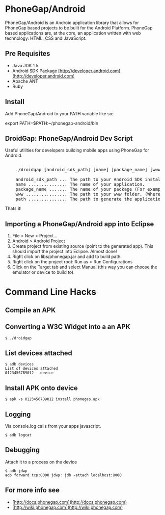 PhoneGap/Android
================
PhoneGap/Android is an Android application library that allows for PhoneGap based projects to be built for the Android Platform. PhoneGap based applications are, at the core, an application written with web technology: HTML, CSS and JavaScript. 

Pre Requisites
--------------
- Java JDK 1.5
- Android SDK Package [http://developer.android.com](http://developer.android.com)
- Apache ANT
- Ruby

Install
-------

Add PhoneGap/Android to your PATH variable like so:

export PATH=$PATH:~/phonegap-android/bin

DroidGap: PhoneGap/Android Dev Script
-------------------------------------

Useful utilities for developers building mobile apps using PhoneGap for Android.

<pre>    
    ./droidgap [android_sdk_path] [name] [package_name] [www] [path]

    android_sdk_path ... The path to your Android SDK install.
    name ............... The name of your application.
    package_name ....... The name of your package (For example: com.nitobi.demo)
    www ................ The path to your www folder. (Wherein your HTML, CSS and JS app is.)
    path ............... The path to generate the application.
</pre>

Thats it!

Importing a PhoneGap/Android app into Eclipse
---------------------------------------------

1. File > New > Project...
2. Android > Android Project
3. Create project from existing source (point to the generated app). This should import the project into Eclipse. Almost done!
4. Right click on libs/phonegap.jar and add to build path.
5. Right click on the project root: Run as > Run Configurations
6. Click on the Target tab and select Manual (this way you can choose the emulator or device to build to).


Command Line Hacks
==================
    
Compile an APK
---

Converting a W3C Widget into a an APK
---

    $ ./droidgap

List devices attached
---

    $ adb devices 
    List of devices attached 
    0123456789012	device

Install APK onto device
---

    $ apk -s 0123456789012 install phonegap.apk
    
Logging 
---

Via console.log calls from your apps javascript.

    $ adb logcat
    
Debugging
---
    
Attach it to a process on the device

    $ adb jdwp
    adb forward tcp:8000 jdwp: jdb -attach localhost:8000
    
    
For more info see
-----------------
- [http://docs.phonegap.com](http://docs.phonegap.com)
- [http://wiki.phonegap.com](http://wiki.phonegap.com)